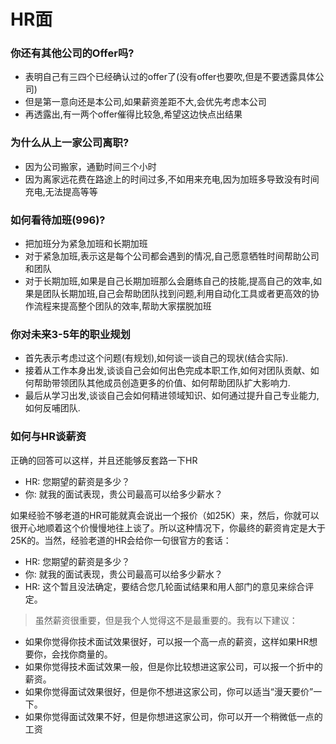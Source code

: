# HR面

### 你还有其他公司的Offer吗?

- 表明自己有三四个已经确认过的offer了(没有offer也要吹,但是不要透露具体公司)
- 但是第一意向还是本公司,如果薪资差距不大,会优先考虑本公司
- 再透露出,有一两个offer催得比较急,希望这边快点出结果

### 为什么从上一家公司离职?

- 因为公司搬家，通勤时间三个小时
- 因为离家远花费在路途上的时间过多,不如用来充电,因为加班多导致没有时间充电,无法提高等等

### 如何看待加班(996)?

- 把加班分为紧急加班和长期加班
- 对于紧急加班,表示这是每个公司都会遇到的情况,自己愿意牺牲时间帮助公司和团队
- 对于长期加班,如果是自己长期加班那么会磨练自己的技能,提高自己的效率,如果是团队长期加班,自己会帮助团队找到问题,利用自动化工具或者更高效的协作流程来提高整个团队的效率,帮助大家摆脱加班

### 你对未来3-5年的职业规划

- 首先表示考虑过这个问题(有规划),如何谈一谈自己的现状(结合实际).
- 接着从工作本身出发,谈谈自己会如何出色完成本职工作,如何对团队贡献、如何帮助带领团队其他成员创造更多的价值、如何帮助团队扩大影响力.
- 最后从学习出发,谈谈自己会如何精进领域知识、如何通过提升自己专业能力,如何反哺团队.

### 如何与HR谈薪资

正确的回答可以这样，并且还能够反套路一下HR

- HR: 您期望的薪资是多少？
- 你: 就我的面试表现，贵公司最高可以给多少薪水？

如果经验不够老道的HR可能就真会说出一个报价（如25K）来，然后，你就可以很开心地顺着这个价慢慢地往上谈了。所以这种情况下，你最终的薪资肯定是大于25K的。当然，经验老道的HR会给你一句很官方的套话：

- HR: 您期望的薪资是多少？
- 你: 就我的面试表现，贵公司最高可以给多少薪水？
- HR: 这个暂且没法确定，要结合您几轮面试结果和用人部门的意见来综合评定。

> 虽然薪资很重要，但是我个人觉得这不是最重要的。我有以下建议：

- 如果你觉得你技术面试效果很好，可以报一个高一点的薪资，这样如果HR想要你，会找你商量的。
- 如果你觉得技术面试效果一般，但是你比较想进这家公司，可以报一个折中的薪资。
- 如果你觉得面试效果很好，但是你不想进这家公司，你可以适当“漫天要价”一下。
- 如果你觉得面试效果不好，但是你想进这家公司，你可以开一个稍微低一点的工资